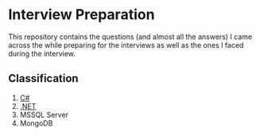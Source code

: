 # Interview Preparation
This repository contains the questions (and almost all the answers) I came across the while preparing for the interviews as well as the ones I faced during the interview.<br>

## Classification

1. [C#](https://github.com/phougatv/interview-preparation/blob/main/c_sharp.md)
2. [.NET](https://github.com/phougatv/interview-preparation/blob/main/dot_net.md)
3. MSSQL Server
4. MongoDB
